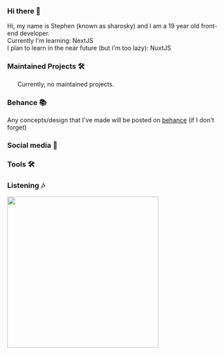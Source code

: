 ### Hi there 👋

Hi, my name is Stephen (known as sharosky) and I am a 19 year old front-end developer.
<br>
Currently I'm learning: NextJS
<br>
I plan to learn in the near future (but i'm too lazy): NuxtJS

### Maintained Projects 🛠

<ul>
Currently, no maintained projects.
</ul>

### Behance 📚

Any concepts/design that I've made will be posted on <a href="https://www.behance.net/sharosky">behance</a> (if I don't forget)

### Social media 👥

<i class="fab fa-github"></i>

### Tools 🛠

### Listening 🎶
<img src="https://spotifyprofile.vercel.app/api/spotify-playing" width="350">











